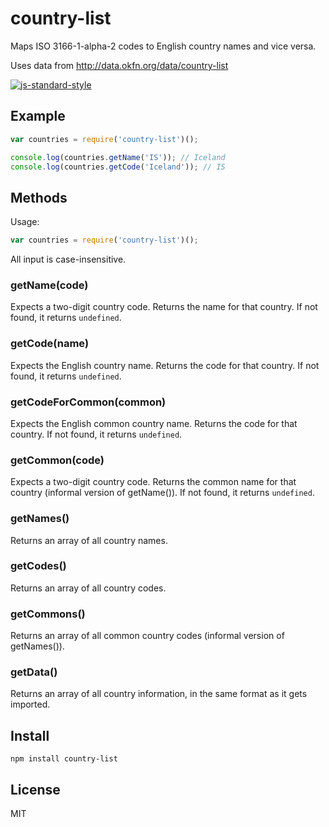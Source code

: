 # country-list

Maps ISO 3166-1-alpha-2 codes to English country names and vice versa.

Uses data from http://data.okfn.org/data/country-list

[![js-standard-style](https://cdn.rawgit.com/feross/standard/master/badge.svg)](https://github.com/feross/standard)

## Example

``` js
var countries = require('country-list')();

console.log(countries.getName('IS')); // Iceland
console.log(countries.getCode('Iceland')); // IS
```

## Methods

Usage:

``` js
var countries = require('country-list')();
```
All input is case-insensitive.

### getName(code)

Expects a two-digit country code.
Returns the name for that country.
If not found, it returns `undefined`.

### getCode(name)

Expects the English country name.
Returns the code for that country.
If not found, it returns `undefined`.

### getCodeForCommon(common)

Expects the English common country name.
Returns the code for that country.
If not found, it returns `undefined`.

### getCommon(code)

Expects a two-digit country code.
Returns the common name for that country (informal version of getName()).
If not found, it returns `undefined`.

### getNames()

Returns an array of all country names.

### getCodes()

Returns an array of all country codes.

### getCommons()

Returns an array of all common country codes (informal version of getNames()).

### getData()

Returns an array of all country information, in the same format as it gets imported.

## Install

``` cli
npm install country-list
```

## License

MIT
